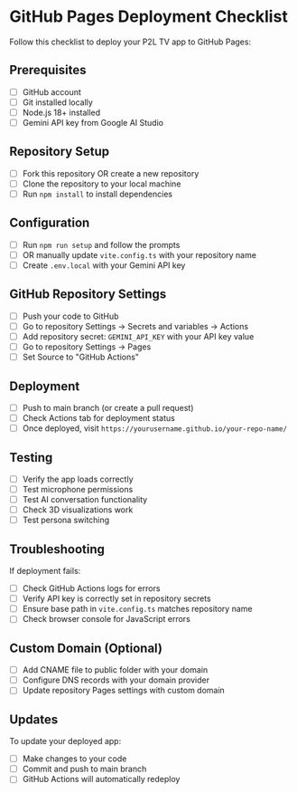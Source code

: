 # GitHub Pages Deployment Checklist

Follow this checklist to deploy your P2L TV app to GitHub Pages:

## Prerequisites
- [ ] GitHub account
- [ ] Git installed locally
- [ ] Node.js 18+ installed
- [ ] Gemini API key from Google AI Studio

## Repository Setup
- [ ] Fork this repository OR create a new repository
- [ ] Clone the repository to your local machine
- [ ] Run `npm install` to install dependencies

## Configuration
- [ ] Run `npm run setup` and follow the prompts
- [ ] OR manually update `vite.config.ts` with your repository name
- [ ] Create `.env.local` with your Gemini API key

## GitHub Repository Settings
- [ ] Push your code to GitHub
- [ ] Go to repository Settings → Secrets and variables → Actions
- [ ] Add repository secret: `GEMINI_API_KEY` with your API key value
- [ ] Go to repository Settings → Pages
- [ ] Set Source to "GitHub Actions"

## Deployment
- [ ] Push to main branch (or create a pull request)
- [ ] Check Actions tab for deployment status
- [ ] Once deployed, visit `https://yourusername.github.io/your-repo-name/`

## Testing
- [ ] Verify the app loads correctly
- [ ] Test microphone permissions
- [ ] Test AI conversation functionality
- [ ] Check 3D visualizations work
- [ ] Test persona switching

## Troubleshooting
If deployment fails:
- [ ] Check GitHub Actions logs for errors
- [ ] Verify API key is correctly set in repository secrets
- [ ] Ensure base path in `vite.config.ts` matches repository name
- [ ] Check browser console for JavaScript errors

## Custom Domain (Optional)
- [ ] Add CNAME file to public folder with your domain
- [ ] Configure DNS records with your domain provider
- [ ] Update repository Pages settings with custom domain

## Updates
To update your deployed app:
- [ ] Make changes to your code
- [ ] Commit and push to main branch
- [ ] GitHub Actions will automatically redeploy
